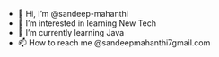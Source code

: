 - 👋 Hi, I’m @sandeep-mahanthi
- 👀 I’m interested in learning New Tech
- 🌱 I’m currently learning Java 
- 📫 How to reach me @sandeepmahanthi7gmail.com


<!---
sandeep-mahanthi/sandeep-mahanthi is a ✨ special ✨ repository because its `README.md` (this file) appears on your GitHub profile.
You can click the Preview link to take a look at your changes.
--->
